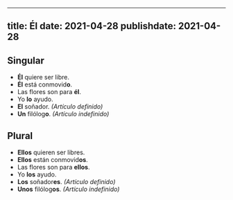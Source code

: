 
---
title: Él
date: 2021-04-28
publishdate: 2021-04-28
---

## Singular

- **Él** quiere ser libre.
- **Él** está conmovid**o**.
- Las flores son para **él**.
- Yo **lo** ayudo.
- **El** soñador. *(Artículo definido)*
- **Un** filólog**o**. *(Artículo indefinido)*

## Plural

- **Ellos** quieren ser libres.
- **Ellos** están conmovid**os**.
- Las flores son para **ellos**.
- Yo **los** ayudo.
- **Los** soñador**es**. *(Artículo definido)*
- **Unos** filólog**os**. *(Artículo indefinido)*
